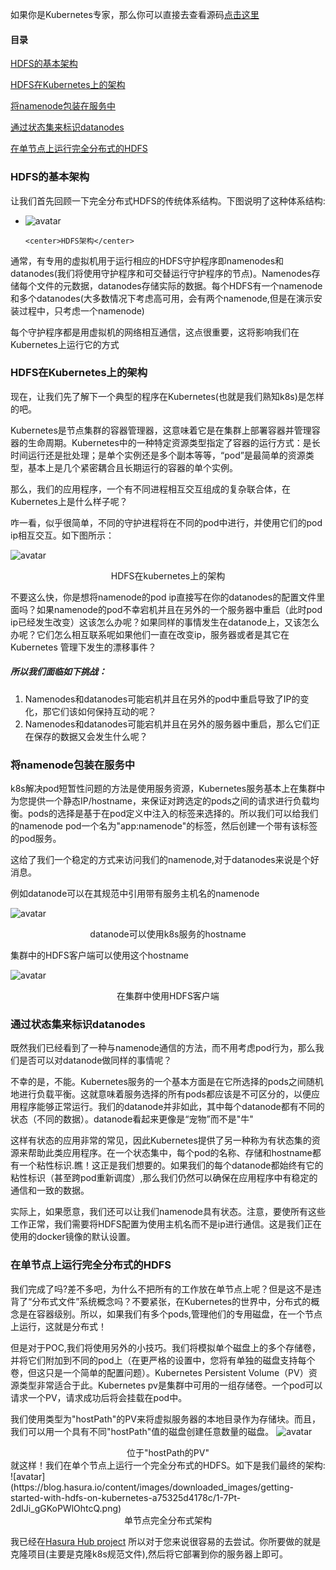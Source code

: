 

如果你是Kubernetes专家，那么你可以直接去查看源码[点击这里](https://github.com/hasura/hub-hdfs)

#### 目录

[HDFS的基本架构](#1)

[HDFS在Kubernetes上的架构](#2)

[将namenode包装在服务中](#3)

[通过状态集来标识datanodes](#4)

[在单节点上运行完全分布式的HDFS](#5)



<h3 id="1">HDFS的基本架构</h3>

让我们首先回顾一下完全分布式HDFS的传统体系结构。下图说明了这种体系结构:

- ![avatar](https://blog.hasura.io/content/images/downloaded_images/getting-started-with-hdfs-on-kubernetes-a75325d4178c/1-5vkJ98W6v2Hg9IMPjZvA2A.png)

  ```
  <center>HDFS架构</center>   
  ```

  

通常，有专用的虚拟机用于运行相应的HDFS守护程序即namenodes和datanodes(我们将使用守护程序和可交替运行守护程序的节点)。Namenodes存储每个文件的元数据，datanodes存储实际的数据。每个HDFS有一个namenode和多个datanodes(大多数情况下考虑高可用，会有两个namenode,但是在演示安装过程中，只考虑一个namenode)

每个守护程序都是用虚拟机的网络相互通信，这点很重要，这将影响我们在Kubernetes上运行它的方式



<h3 id="2">HDFS在Kubernetes上的架构</h3>

现在，让我们先了解下一个典型的程序在Kubernetes(也就是我们熟知k8s)是怎样的吧。

Kubernetes是节点集群的容器管理器，这意味着它是在集群上部署容器并管理容器的生命周期。Kubernetes中的一种特定资源类型指定了容器的运行方式：是长时间运行还是批处理；是单个实例还是多个副本等等，“pod”是最简单的资源类型，基本上是几个紧密耦合且长期运行的容器的单个实例。

那么，我们的应用程序，一个有不同进程相互交互组成的复杂联合体，在Kubernetes上是什么样子呢？

咋一看，似乎很简单，不同的守护进程将在不同的pod中进行，并使用它们的pod ip相互交互。如下图所示：

![avatar](https://blog.hasura.io/content/images/downloaded_images/getting-started-with-hdfs-on-kubernetes-a75325d4178c/1-zo8kdNokpmDtBh6FFEYNcA.png)

<center>HDFS在kubernetes上的架构</center>

不要这么快，你是想将namenode的pod ip直接写在你的datanodes的配置文件里面吗？如果namenode的pod不幸宕机并且在另外的一个服务器中重启（此时pod ip已经发生改变）这该怎么办呢？如果同样的事情发生在datanode上，又该怎么办呢？它们怎么相互联系呢如果他们一直在改变ip，服务器或者是其它在Kubernetes 管理下发生的漂移事件？

##### 所以我们面临如下挑战：

1. Namenodes和datanodes可能宕机并且在另外的pod中重启导致了IP的变化，那它们该如何保持互动的呢？
2. Namenodes和datanodes可能宕机并且在另外的服务器中重启，那么它们正在保存的数据又会发生什么呢？



<h3 id="3">将namenode包装在服务中</h3>

k8s解决pod短暂性问题的方法是使用服务资源，Kubernetes服务基本上在集群中为您提供一个静态IP/hostname，来保证对跨选定的pods之间的请求进行负载均衡。pods的选择是基于在pod定义中注入的标签来选择的。所以我们可以给我们的namenode pod一个名为"app:namenode"的标签，然后创建一个带有该标签的pod服务。

这给了我们一个稳定的方式来访问我们的namenode,对于datanodes来说是个好消息。

例如datanode可以在其规范中引用带有服务主机名的namenode

![avatar](https://blog.hasura.io/content/images/downloaded_images/getting-started-with-hdfs-on-kubernetes-a75325d4178c/1-IqsUBQ_ZzAwT6b7sJIRm1g.png)

<center>datanode可以使用k8s服务的hostname</center>

集群中的HDFS客户端可以使用这个hostname

![avatar](https://blog.hasura.io/content/images/downloaded_images/getting-started-with-hdfs-on-kubernetes-a75325d4178c/1-mk6OQZQAiGeAacc0vWqzjg.png)

<center>在集群中使用HDFS客户端</center>
<h3 id="4">通过状态集来标识datanodes</h3>

既然我们已经看到了一种与namenode通信的方法，而不用考虑pod行为，那么我们是否可以对datanode做同样的事情呢？

不幸的是，不能。Kubernetes服务的一个基本方面是在它所选择的pods之间随机地进行负载平衡。这就意味着服务选择的所有pods都应该是不可区分的，以便应用程序能够正常运行。我们的datanode并非如此，其中每个datanode都有不同的状态（不同的数据）。datanode看起来更像是“宠物”而不是"牛"

这样有状态的应用非常的常见，因此Kubernetes提供了另一种称为有状态集的资源来帮助此类应用程序。在一个状态集中，每个pod的名称、存储和hostname都有一个粘性标识.瞧！这正是我们想要的。如果我们的每个datanode都始终有它的粘性标识（甚至跨pod重新调度）,那么我们仍然可以确保在应用程序中有稳定的通信和一致的数据。

实际上，如果愿意，我们还可以让我们namenode具有状态。注意，要使所有这些工作正常，我们需要将HDFS配置为使用主机名而不是ip进行通信。这是我们正在使用的docker镜像的默认设置。



<h3 id="5" >在单节点上运行完全分布式的HDFS</h3>

我们完成了吗?差不多吧，为什么不把所有的工作放在单节点上呢？但是这不是违背了“分布式文件”系统概念吗？不要紧张，在Kubernetes的世界中，分布式的概念是在容器级别。所以，如果我们有多个pods,管理他们的专用磁盘，在一个节点上运行，这就是分布式！

但是对于POC,我们将使用另外的小技巧。我们将模拟单个磁盘上的多个存储卷，并将它们附加到不同的pod上（在更严格的设置中，您将有单独的磁盘支持每个卷，但这只是一个简单的配置问题）。Kubernetes Persistent Volume（PV）资源类型非常适合于此。Kubernetes pv是集群中可用的一组存储卷。一个pod可以请求一个PV，请求成功后将会挂载在pod中。

我们使用类型为"hostPath"的PV来将虚拟服务器的本地目录作为存储块。而且，我们可以用一个具有不同"hostPath"值的磁盘创建任意数量的磁盘。
![avatar](https://blog.hasura.io/content/images/downloaded_images/getting-started-with-hdfs-on-kubernetes-a75325d4178c/1-8OFfzZ8pKDg2u4JOueXtjQ.png)
<center>位于"hostPath的PV"</center>
就这样！我们在单个节点上运行一个完全分布式的HDFS。如下是我们最终的架构:
![avatar](https://blog.hasura.io/content/images/downloaded_images/getting-started-with-hdfs-on-kubernetes-a75325d4178c/1-7Pt-2dIJi_gGKoPWlOhtcQ.png)
<center>单节点完全分布式架构</center>




我已经在[Hasura Hub project](https://hasura.io/hub/project/hasura/hdfs) 所以对于您来说很容易的去尝试。你所要做的就是克隆项目(主要是克隆k8s规范文件),然后将它部署到你的服务器上即可。

